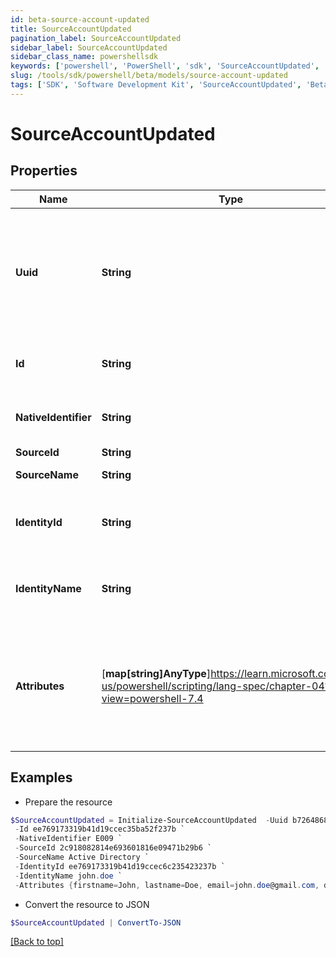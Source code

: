```yaml
---
id: beta-source-account-updated
title: SourceAccountUpdated
pagination_label: SourceAccountUpdated
sidebar_label: SourceAccountUpdated
sidebar_class_name: powershellsdk
keywords: ['powershell', 'PowerShell', 'sdk', 'SourceAccountUpdated', 'BetaSourceAccountUpdated'] 
slug: /tools/sdk/powershell/beta/models/source-account-updated
tags: ['SDK', 'Software Development Kit', 'SourceAccountUpdated', 'BetaSourceAccountUpdated']
---
```



# SourceAccountUpdated

## Properties

Name | Type | Description | Notes
------------ | ------------- | ------------- | -------------
**Uuid** | **String** | Identity's universal unique identifier (UUID) on the source. The source system generates the UUID. | [required]
**Id** | **String** | SailPoint generated unique identifier. | [required]
**NativeIdentifier** | **String** | Account's unique ID on the source. | [required]
**SourceId** | **String** | Source ID. | [required]
**SourceName** | **String** | Source name. | [required]
**IdentityId** | **String** | ID of the identity correlated with the account. | [required]
**IdentityName** | **String** | Name of the identity correlated with the account. | [required]
**Attributes** | [**map[string]AnyType**]https://learn.microsoft.com/en-us/powershell/scripting/lang-spec/chapter-04?view=powershell-7.4 | Account attributes. The attributes' contents depend on the source's account schema. | [required]

## Examples

- Prepare the resource
```powershell
$SourceAccountUpdated = Initialize-SourceAccountUpdated  -Uuid b7264868-7201-415f-9118-b581d431c688 `
 -Id ee769173319b41d19ccec35ba52f237b `
 -NativeIdentifier E009 `
 -SourceId 2c918082814e693601816e09471b29b6 `
 -SourceName Active Directory `
 -IdentityId ee769173319b41d19ccec6c235423237b `
 -IdentityName john.doe `
 -Attributes {firstname=John, lastname=Doe, email=john.doe@gmail.com, department=Sales, displayName=John Doe, created=2020-04-27T16:48:33.597Z, employeeNumber=E009, uid=E009, inactive=true, phone=null, identificationNumber=E009}
```

- Convert the resource to JSON
```powershell
$SourceAccountUpdated | ConvertTo-JSON
```


[[Back to top]](#) 

